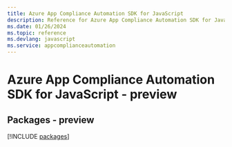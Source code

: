 ```yaml
---
title: Azure App Compliance Automation SDK for JavaScript
description: Reference for Azure App Compliance Automation SDK for JavaScript
ms.date: 01/26/2024
ms.topic: reference
ms.devlang: javascript
ms.service: appcomplianceautomation
---
```

# Azure App Compliance Automation SDK for JavaScript - preview
## Packages - preview
[!INCLUDE [packages](app-compliance-automation-index.md)]